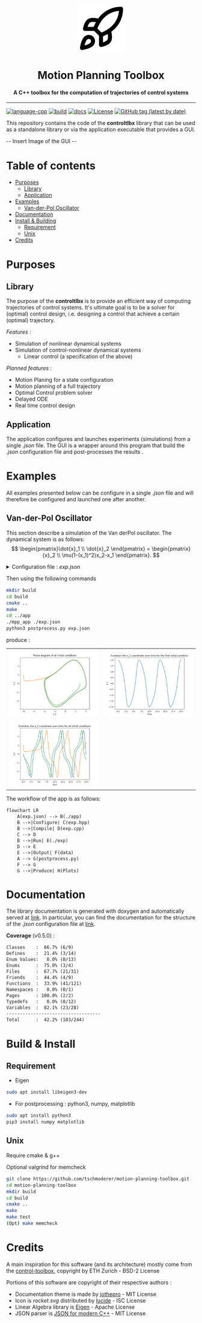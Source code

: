 <div id="motion-planning-toolbox-logo" align="center">
    <br />
    <img src="https://raw.githubusercontent.com/tschmoderer/motion-planning-toolbox/main/docs/img/icons/128x128/rocket.png" alt="Motion Planning ToolBox Logo" width="128" id="motion-planning-toolbox-logo-img"/>
    <h1>Motion Planning Toolbox</h1>
    <h4>A C++ toolbox for the computation of trajectories of control systems</h4>
    <hr/>
</div>


[![language-cpp](https://img.shields.io/badge/language-C%2B%2B-blue)](https://github.com/tschmoderer/motion-planning-toolbox/search?l=c%2B%2B&type=code)  [![build](https://github.com/tschmoderer/motion-planning-toolbox/actions/workflows/cmake.yml/badge.svg?branch=main)](https://github.com/tschmoderer/motion-planning-toolbox/actions/workflows/cmake.yml) [![docs](https://github.com/tschmoderer/motion-planning-toolbox/actions/workflows/doxygen.yml/badge.svg?branch=main)](https://tschmoderer.github.io/motion-planning-toolbox/html/index.html) [![License](https://img.shields.io/badge/License-GPL%20v3-blue.svg)](https://github.com/tschmoderer/motion-planning-toolbox/blob/master/LICENSE) [![GitHub tag (latest by date)](https://img.shields.io/github/v/tag/tschmoderer/motion-planning-toolbox?label=Version)](https://github.com/tschmoderer/motion-planning-toolbox/releases)



This repository contains the code of the **controltlbx** library that can be used as a standalone library or via the application executable that provides a GUI. 

-- Insert Image of the GUI --

Table of contents
=================

- [Purposes](#purposes)
  * [Library](#library)
  * [Application](#application)
- [Examples](#examples)
  * [Van-der-Pol Oscillator](#van-der-pol-oscillator)
- [Documentation](#documentation)
- [Install & Building](#install---building)
  * [Requirement](#requirement)
  * [Unix](#unix)
- [Credits](#credits)

# Purposes

## Library 

The purpose of the **controltlbx** is to provide an efficient way of computing trajectories of control systems.  It's ultimate goal is to be a solver for (optimal) control design, i.e. designing a control that achieve a certain (optimal) trajectory. 

*Features* : 

- Simulation of nonlinear dynamical systems 
- Simulation of control-nonlinear dynamical systems 
  - Linear control (a specification of the above) 

*Planned features* : 

* Motion Planing for a state configuration 
* Motion planning of a full trajectory 
* Optimal Control problem solver 
* Delayed ODE
* Real time control design 

## Application

The application configures and launches experiments (simulations) from a single *.json* file. The GUI is a wrapper around this program that build the *.json* configuration file and post-processes the results . 

# Examples

All examples presented below can be configure in a single *.json* file and will therefore be configured and launched one after another.

## Van-der-Pol Oscillator

This section describe a simulation of the Van derPol oscillator. The dynamical system is as follows: 
$$
\begin{pmatrix}\dot{x}_1 \\ \dot{x}_2 \end{pmatrix} = \begin{pmatrix}{x}_2 \\ \mu(1-(x_1)^2)x_2-x_1 \end{pmatrix}.
$$

<details><summary>Configuration file : <i>exp.json</i> </summary>
<p>


```json
{
    "experiences": [
   {
            "type": "dynamical",
            "name": "vanderpol",
            "run": true,
            
            "dimensions": {    
                "state_dim": 2,
            },

            "dynamics": {
                "parameters": {
                    "mymu": 1
                },

                "f": [
                    "dxdt(0) = x(1);",
                    "dxdt(1) = mymu*(1-x(0)*x(0))*x(1)-x(0);"
                ],

                "dfdx": [
                    "dxdt_dx(0,1) = 1;",
                    "dxdt_dx(1,0) = -mymu*x(1)*x(0)/2.-1;",
                    "dxdt_dx(1,1) = mymu*(1-x(0)*x(0));"
                ]
            },
            
            "trajectories": {
                "timesteps": {
                    "method": "linspace", 
                    "linspace": {
                        "tmin": 0, 
                        "tmax": 20, 
                        "nbT": 513
                    }
                }, 
                "x0": [
                    [2, 0], 
                    [-4, 1],
                    ["sqrt(2)", "1/2"]
                ]
            },

            "methods": {
                "ode": {
                    "method": "RK4", 
                    "parameters": {}
                }, 

                "interpolation": {
                    "method": "INTERP_LINEAR", 
                    "parameters": {
                        "extend_left": "EXTEND_ZERO", 
                        "extend_right": "EXTEND_ZERO"
                    }
                }
            },
            
            "outputs": {
                "traj": {
                    "cli": false,
                    "file": {
                        "yn": true,
                        "dir": "./results/",
                        "subdir": "data/",
                        "filename": "trajectory.dat",
                        "time-filename": "time.dat"
                    }
                }, 

                "cntrl": null
            }, 

            "postprocess": {
                "plots": [
                    {
                        "data": {
                            "x": 0,
                            "y": 1,
                            "nb": 1
                        },
                        "type": "line", 
                        "title": "Evolution the x_1 coordinate over time for the first initial condition",
                        "xlabel": "Time",
                        "ylabel": "x_1",
                        "output": {
                            "gui": false, 
                            "file": {
                                "yn": true,              
                                "dir": "./results/", 
                                "subdir": "plots/",
                                "filename": "x1_coordinate.png"
                            }
                        }

                    }, 

                    {
                        "data": {
                            "x": 1,
                            "y": 2,
                            "nb": 0
                        },
                        "type": "line",
                        "title": "Phase diagram of all initial conditions",
                        "xlabel": "x_1",
                        "ylabel": "x_2",
                        
                        "output": {
                            "gui": true,
                            "file": {
                                "yn": true, 
                                "dir": "./results/", 
                                "subdir": "plots/",
                                "filename": "phase.png"
                            }
                        }
                    },

                    {
                        "data": {
                            "x": 0,
                            "y": 2,
                            "nb": 0
                        },
                        "type": "line",
                        "title": "Evolution the x_2 coordinate over time for all initial conditions",
                        "xlabel": "time",
                        "ylabel": "x_2",
                        
                        "output": {
                            "gui": true,
                            "file": {
                                "yn": true, 
                                "dir": "./results/", 
                                "subdir": "plots/",
                                "filename": "x2_coordinate_all.png"
                            }
                        }
                    }
                ]
            }
   }
}
```

</p>
</details>

Then using the following commands

```bash
mkdir build
cd build
cmake ..
make 
cd ../app
./mpp_app ./exp.json 
python3 postprocess.py exp.json
```

produce :

<table>
  <tr>
    <td> <img src="https://github.com/tschmoderer/motion-planning-toolbox/blob/b787af63644cbee5f076f1db201586720262889f/.github/img/vanderpol/phase.png"  alt="phase.png" ></td>
    <td><img src="https://github.com/tschmoderer/motion-planning-toolbox/blob/b787af63644cbee5f076f1db201586720262889f/.github/img/vanderpol/x1_coordinate.png" alt="x1_coordinate.png"></td>
   </tr> 
    <tr>
    </tr>
   <tr>
      <td><img src="https://github.com/tschmoderer/motion-planning-toolbox/blob/b787af63644cbee5f076f1db201586720262889f/.github/img/vanderpol/x2_coordinate_all.png" alt="x2_coordinate_all.png"></td>
  </tr>
</table>

The workflow of the app is as follows:

```mermaid
flowchart LR
    A(exp.json) --> B(./app)
    B -->|Configure| C(exp.hpp)
    B -->|Compile| D(exp.cpp)
    C --> D 
    B -->|Run| E(./exp)
    D --> E
    E -->|Output| F(data)
    A --> G(postprocess.py)
    F --> G
    G -->|Produce| H(Plots)
```

# Documentation 

The library documentation is generated with doxygen and automatically served at [link](https://tschmoderer.github.io/motion-planning-toolbox/html/index.html). In particular, you can find the documentation for the structure of the *.json* configuration file at [link](https://tschmoderer.github.io/motion-planning-toolbox/html/index.html/configuration-json).

**Coverage** (v0.5.0) : 

```
Classes    :  66.7% (6/9)
Defines    :  21.4% (3/14)
Enum Values:   0.0% (0/13)
Enums      :  75.0% (3/4)
Files      :  67.7% (21/31)
Friends    :  44.4% (4/9)
Functions  :  33.9% (41/121)
Namespaces :   0.0% (0/1)
Pages      : 100.0% (2/2)
Typedefs   :   0.0% (0/12)
Variables  :  82.1% (23/28)
-----------------------------------
Total      :  42.2% (103/244)

```

# Build & Install

## Requirement 
* Eigen 

```bash
sudo apt install libeigen3-dev
```

* For postprocessing : python3, numpy, matplotlib

```bash
sudo apt install python3
pip3 install numpy matplotlib
```


## Unix 

Require cmake & g++

Optional valgrind for memcheck

```bash
git clone https://github.com/tschmoderer/motion-planning-toolbox.git 
cd motion-planning-toolbox
mkdir build
cd build
cmake ..
make
make test
(Opt) make memcheck
```

# Credits

A main inspiration for this software (and its architecture) mostly come from the [control-toolbox](https://github.com/ethz-adrl/control-toolbox), copyright by ETH Zurich - BSD-2 License

Portions of this software are copyright of their respective authors :

- Documentation theme is made by [jothepro](https://github.com/jothepro/doxygen-awesome-css) - MIT License
- Icon is *rocket.svg* distributed by [lucide](https://github.com/lucide-icons/lucide) - ISC License
- Linear Algebra library is [Eigen](https://eigen.tuxfamily.org/) - Apache License
- JSON parser is [JSON for modern C++](https://github.com/nlohmann/json) - MIT License
